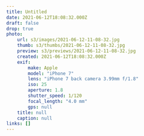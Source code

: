 ```yaml
---
title: Untitled
date: 2021-06-12T18:08:32.000Z
draft: false
drop: true
photo:
    url: s3/images/2021-06-12-11-08-32.jpg
    thumb: s3/thumbs/2021-06-12-11-08-32.jpg
    preview: s3/previews/2021-06-12-11-08-32.jpg
    created: 2021-06-12T18:08:32.000Z
    exif:
        make: Apple
        model: "iPhone 7"
        lens: "iPhone 7 back camera 3.99mm f/1.8"
        iso: 25
        aperture: 1.8
        shutter_speed: 1/120
        focal_length: "4.0 mm"
        gps: null
    title: null
    caption: null
links: []
---
```


